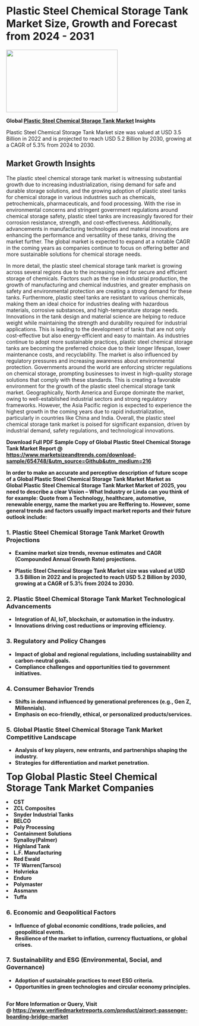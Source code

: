 <H1>Plastic Steel Chemical Storage Tank Market Size, Growth and Forecast from 2024 - 2031</H1><img class="aligncenter size-medium wp-image-584254" src="https://thirdeyenews.in/wp-content/uploads/2024/09/Global-Market-Research-300x168.jpeg" alt="" width="300" height="168" /><p><strong>Global&nbsp;<a href="https://www.marketsizeandtrends.com/download-sample/654748/&amp;utm_source=Github&utm_medium=216">Plastic Steel Chemical Storage Tank Market</a> Insights</strong></p><p>Plastic Steel Chemical Storage Tank Market size was valued at USD 3.5 Billion in 2022 and is projected to reach USD 5.2 Billion by 2030, growing at a CAGR of 5.3% from 2024 to 2030.</p><p><h2>Market Growth Insights</h2> <p>The plastic steel chemical storage tank market is witnessing substantial growth due to increasing industrialization, rising demand for safe and durable storage solutions, and the growing adoption of plastic steel tanks for chemical storage in various industries such as chemicals, petrochemicals, pharmaceuticals, and food processing. With the rise in environmental concerns and stringent government regulations around chemical storage safety, plastic steel tanks are increasingly favored for their corrosion resistance, strength, and cost-effectiveness. Additionally, advancements in manufacturing technologies and material innovations are enhancing the performance and versatility of these tanks, driving the market further. The global market is expected to expand at a notable CAGR in the coming years as companies continue to focus on offering better and more sustainable solutions for chemical storage needs.</p> <p><strong></strong></p> <p>In more detail, the plastic steel chemical storage tank market is growing across several regions due to the increasing need for secure and efficient storage of chemicals. Factors such as the rise in industrial production, the growth of manufacturing and chemical industries, and greater emphasis on safety and environmental protection are creating a strong demand for these tanks. Furthermore, plastic steel tanks are resistant to various chemicals, making them an ideal choice for industries dealing with hazardous materials, corrosive substances, and high-temperature storage needs. Innovations in the tank design and material science are helping to reduce weight while maintaining the strength and durability required for industrial applications. This is leading to the development of tanks that are not only cost-effective but also energy-efficient and easy to maintain. As industries continue to adopt more sustainable practices, plastic steel chemical storage tanks are becoming the preferred choice due to their longer lifespan, lower maintenance costs, and recyclability. The market is also influenced by regulatory pressures and increasing awareness about environmental protection. Governments around the world are enforcing stricter regulations on chemical storage, prompting businesses to invest in high-quality storage solutions that comply with these standards. This is creating a favorable environment for the growth of the plastic steel chemical storage tank market. Geographically, North America and Europe dominate the market, owing to well-established industrial sectors and strong regulatory frameworks. However, the Asia Pacific region is expected to experience the highest growth in the coming years due to rapid industrialization, particularly in countries like China and India. Overall, the plastic steel chemical storage tank market is poised for significant expansion, driven by industrial demand, safety regulations, and technological innovations.</p> <p><strong></p><p><span class=""><strong>Download Full PDF Sample Copy of Global Plastic Steel Chemical Storage Tank Market Report</strong> @ <a href="https://www.marketsizeandtrends.com/download-sample/654748/&amp;utm_source=Github&utm_medium=216" target="_blank">https://www.marketsizeandtrends.com/download-sample/654748/&amp;utm_source=Github&utm_medium=216</a></span></p><p>In order to make an accurate and perceptive description of future scope of a Global&nbsp;Plastic Steel Chemical Storage Tank Market Market as Global&nbsp;Plastic Steel Chemical Storage Tank Market Market of 2025, you need to describe a clear Vision &ndash; What Industry or Linda can you think of for example: Quote from a Technology, healthcare, automotive, renewable energy, name the market you are Reffering to. However, some general trends and factors usually impact market reports and their future outlook include:</p><h3>1.&nbsp;<strong>Plastic Steel Chemical Storage Tank Market Growth Projections</strong></h3><ul><li>Examine market size trends, revenue estimates and CAGR (Compounded Annual Growth Rate) projections.</li><li><p>Plastic Steel Chemical Storage Tank Market size was valued at USD 3.5 Billion in 2022 and is projected to reach USD 5.2 Billion by 2030, growing at a CAGR of 5.3% from 2024 to 2030.</p></li></ul><h3>2.&nbsp;<strong>Plastic Steel Chemical Storage Tank Market Technological Advancements</strong></h3><ul><li>Integration of AI, IoT, blockchain, or automation in the industry.</li><li>Innovations driving cost reductions or improving efficiency.</li></ul><h3>3.&nbsp;<strong>Regulatory and Policy Changes</strong></h3><ul><li>Impact of global and regional regulations, including sustainability and carbon-neutral goals.</li><li>Compliance challenges and opportunities tied to government initiatives.</li></ul><h3>4.&nbsp;<strong>Consumer Behavior Trends</strong></h3><ul><li>Shifts in demand influenced by generational preferences (e.g., Gen Z, Millennials).</li><li>Emphasis on eco-friendly, ethical, or personalized products/services.</li></ul><h3>5.&nbsp;<strong>Global Plastic Steel Chemical Storage Tank Market Competitive Landscape</strong></h3><ul><li>Analysis of key players, new entrants, and partnerships shaping the industry.</li><li>Strategies for differentiation and market penetration.</li></ul><p data-pm-slice="1 1 []"><span style="color: inherit; font-family: inherit; font-size: 25px;">Top Global Plastic Steel Chemical Storage Tank Market Companies</span></p><div class="" data-test-id=""><p><li>CST</li><li> ZCL Composites</li><li> Snyder Industrial Tanks</li><li> BELCO</li><li> Poly Processing</li><li> Containment Solutions</li><li> Synalloy(Palmer)</li><li> Highland Tank</li><li> L.F. Manufacturing</li><li> Red Ewald</li><li> TF Warren(Tarsco)</li><li> Holvrieka</li><li> Enduro</li><li> Polymaster</li><li> Assmann</li><li> Tuffa</li></p></div><h3>6.&nbsp;<strong>Economic and Geopolitical Factors</strong></h3><ul><li>Influence of global economic conditions, trade policies, and geopolitical events.</li><li>Resilience of the market to inflation, currency fluctuations, or global crises.</li></ul><h3>7.&nbsp;<strong>Sustainability and ESG (Environmental, Social, and Governance)</strong></h3><ul><li>Adoption of sustainable practices to meet ESG criteria.</li><li>Opportunities in green technologies and circular economy principles.</li></ul><h2><strong style="font-size: 14px;">For More Information or Query, Visit @&nbsp;</strong><a style="background-color: #ffffff; font-size: 14px;" href="https://www.marketsizeandtrends.com/report/plastic-steel-chemical-storage-tank-market/" target="_blank">https://www.verifiedmarketreports.com/product/airport-passenger-boarding-bridge-market</a></h2>
